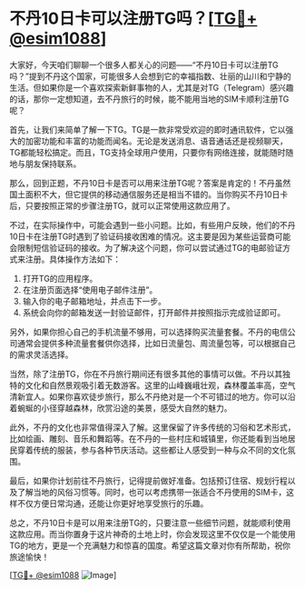# 不丹10日卡可以注册TG吗？[[TG💪+ @esim1088](https://t.me/s/esim1088)]

大家好，今天咱们聊聊一个很多人都关心的问题——“不丹10日卡可以注册TG吗？”提到不丹这个国家，可能很多人会想到它的幸福指数、壮丽的山川和宁静的生活。但如果你是一个喜欢探索新鲜事物的人，尤其是对TG（Telegram）感兴趣的话，那你一定想知道，去不丹旅行的时候，能不能用当地的SIM卡顺利注册TG呢？

首先，让我们来简单了解一下TG。TG是一款非常受欢迎的即时通讯软件，它以强大的加密功能和丰富的功能而闻名。无论是发送消息、语音通话还是视频聊天，TG都能轻松搞定。而且，TG支持全球用户使用，只要你有网络连接，就能随时随地与朋友保持联系。

那么，回到正题，不丹10日卡是否可以用来注册TG呢？答案是肯定的！不丹虽然国土面积不大，但它提供的移动通信服务还是相当不错的。当你购买不丹10日卡后，只要按照正常的步骤注册TG，就可以正常使用这款应用了。

不过，在实际操作中，可能会遇到一些小问题。比如，有些用户反映，他们的不丹10日卡在注册TG时遇到了验证码接收困难的情况。这主要是因为某些运营商可能会限制短信验证码的接收。为了解决这个问题，你可以尝试通过TG的电邮验证方式来注册。具体操作方法如下：

1. 打开TG的应用程序。
2. 在注册页面选择“使用电子邮件注册”。
3. 输入你的电子邮箱地址，并点击下一步。
4. 系统会向你的邮箱发送一封验证邮件，打开邮件并按照指示完成验证即可。

另外，如果你担心自己的手机流量不够用，可以选择购买流量套餐。不丹的电信公司通常会提供多种流量套餐供你选择，比如日流量包、周流量包等，可以根据自己的需求灵活选择。

当然，除了注册TG，你在不丹旅行期间还有很多其他的事情可以做。不丹以其独特的文化和自然景观吸引着无数游客。这里的山峰巍峨壮观，森林覆盖率高，空气清新宜人。如果你喜欢徒步旅行，那么不丹绝对是一个不可错过的地方。你可以沿着蜿蜒的小径穿越森林，欣赏沿途的美景，感受大自然的魅力。

此外，不丹的文化也非常值得深入了解。这里保留了许多传统的习俗和艺术形式，比如绘画、雕刻、音乐和舞蹈等。在不丹的一些村庄和城镇里，你还能看到当地居民穿着传统的服装，参与各种节庆活动。这些都让人感受到一种与众不同的文化氛围。

最后，如果你计划前往不丹旅行，记得提前做好准备。包括预订住宿、规划行程以及了解当地的风俗习惯等。同时，也可以考虑携带一张适合不丹使用的SIM卡，这样不仅方便日常沟通，还能让你更好地享受旅行的乐趣。

总之，不丹10日卡是可以用来注册TG的，只要注意一些细节问题，就能顺利使用这款应用。而当你置身于这片神奇的土地上时，你会发现这里不仅仅是一个能使用TG的地方，更是一个充满魅力和惊喜的国度。希望这篇文章对你有所帮助，祝你旅途愉快！

[[TG💪+ @esim1088](https://t.me/s/esim1088) ![Image](https://i.postimg.cc/4NQfJmqS/Snipaste-2025-05-13-00-14-12.png)]